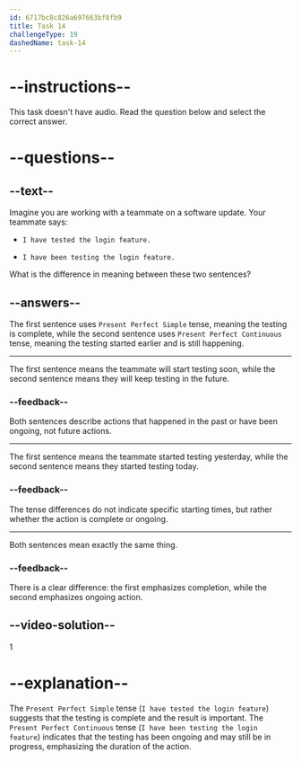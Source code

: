 ```yaml
---
id: 6717bc8c826a697663bf8fb9
title: Task 14
challengeType: 19
dashedName: task-14
---
```


# --instructions--

This task doesn't have audio. Read the question below and select the correct answer.

# --questions--

## --text--

Imagine you are working with a teammate on a software update. Your teammate says:

- `I have tested the login feature.`

- `I have been testing the login feature.`

What is the difference in meaning between these two sentences?

## --answers--

The first sentence uses `Present Perfect Simple` tense, meaning the testing is complete, while the second sentence uses `Present Perfect Continuous` tense, meaning the testing started earlier and is still happening.

---

The first sentence means the teammate will start testing soon, while the second sentence means they will keep testing in the future.

### --feedback--

Both sentences describe actions that happened in the past or have been ongoing, not future actions.

---

The first sentence means the teammate started testing yesterday, while the second sentence means they started testing today.

### --feedback--

The tense differences do not indicate specific starting times, but rather whether the action is complete or ongoing.

---

Both sentences mean exactly the same thing.

### --feedback--

There is a clear difference: the first emphasizes completion, while the second emphasizes ongoing action.

## --video-solution--

1

# --explanation--

The `Present Perfect Simple` tense (`I have tested the login feature`) suggests that the testing is complete and the result is important. The `Present Perfect Continuous` tense (`I have been testing the login feature`) indicates that the testing has been ongoing and may still be in progress, emphasizing the duration of the action.
